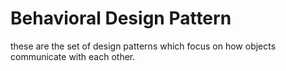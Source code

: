 # Behavioral Design Pattern

these are the set of design patterns which focus on how objects communicate with each other.

